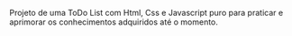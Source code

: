 Projeto de uma ToDo List com Html, Css e Javascript puro para praticar e aprimorar os conhecimentos adquiridos até o momento.